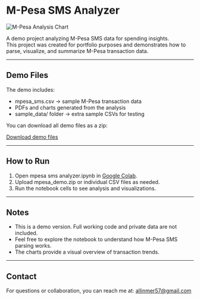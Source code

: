 # M-Pesa SMS Analyzer

![M-Pesa Analysis Chart](https://via.placeholder.com/600x300.png?text=M-Pesa+Chart)

A demo project analyzing M-Pesa SMS data for spending insights.  
This project was created for portfolio purposes and demonstrates how to parse, visualize, and summarize M-Pesa transaction data.

---

## Demo Files

The demo includes:

- mpesa_sms.csv → sample M-Pesa transaction data  
- PDFs and charts generated from the analysis  
- sample_data/ folder → extra sample CSVs for testing  

You can download all demo files as a zip:

[Download demo files](mpesa_demo.zip)

---

## How to Run

1. Open mpesa sms analyzer.ipynb in [Google Colab](https://colab.research.google.com/).  
2. Upload mpesa_demo.zip or individual CSV files as needed.  
3. Run the notebook cells to see analysis and visualizations.  

---

## Notes

- This is a demo version. Full working code and private data are not included.  
- Feel free to explore the notebook to understand how M-Pesa SMS parsing works.  
- The charts provide a visual overview of transaction trends.  

---

## Contact

For questions or collaboration, you can reach me at: allinmer57@gmail.com
